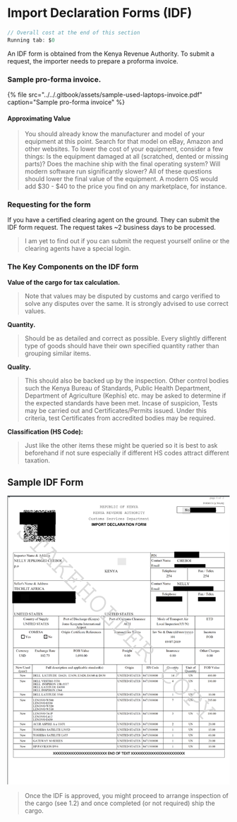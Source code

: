 # Import Declaration Forms \(IDF\)

```csharp
// Overall cost at the end of this section
Running tab: $0
```

An IDF form is obtained from the Kenya Revenue Authority. To submit a request, the importer needs to prepare a proforma invoice. 

### Sample pro-forma invoice.

{% file src="../../.gitbook/assets/sample-used-laptops-invoice.pdf" caption="Sample pro-forma invoice" %}

#### Approximating Value

> You should already know the manufacturer and model of your equipment at this point. Search for that model on eBay, Amazon and other websites. To lower the cost of your equipment, consider a few things: Is the equipment damaged at all \(scratched, dented or missing parts\)? Does the machine ship with the final operating system? Will modern software run significantly slower? All of these questions should lower the final value of the equipment. A modern OS would add $30 - $40 to the price you find on any marketplace, for instance.

### Requesting for the form

If you have a certified clearing agent on the ground. They can submit the IDF form request. The request takes ~2 business days to be processed.  

> I am yet to find out if you can submit the request yourself online or the clearing agents have a special login.

### The Key Components on the  IDF form

**Value of the cargo for tax calculation.** 

> Note that values may be disputed by customs and cargo verified to solve any disputes over the same. It is strongly advised to use correct values.

**Quantity.** 

> Should be as detailed and correct as possible. Every slightly different type of goods should have their own specified quantity rather than grouping similar items.

**Quality.** 

> This should also be backed up by the inspection. Other control bodies such the Kenya Bureau of Standards, Public Health Department, Department of Agriculture \(Kephis\) etc. may be asked to determine if the expected standards have been met. Incase of suspicion, Tests may be carried out and Certificates/Permits issued. Under this criteria, test Certificates from accredited bodies may be required.

**Classification \(HS Code\):** 

> Just like the other items these might be queried so it is best to ask beforehand if not sure especially if different HS codes attract different taxation.

## Sample IDF Form

![Sample IDF form](../../.gitbook/assets/sample-idf-form.png)

> Once the IDF is approved, you might proceed to arrange inspection of the cargo \(see 1.2\) and once completed \(or not required\) ship the cargo.

